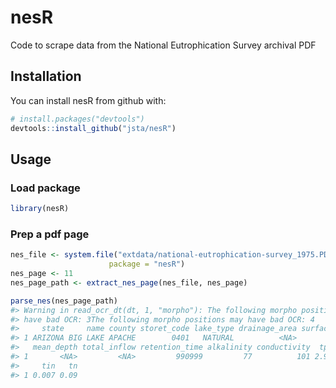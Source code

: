 
<!-- README.md is generated from README.Rmd. Please edit that file -->
nesR
====

Code to scrape data from the National Eutrophication Survey archival PDF

Installation
------------

You can install nesR from github with:

``` r
# install.packages("devtools")
devtools::install_github("jsta/nesR")
```

Usage
-----

### Load package

``` r
library(nesR)
```

### Prep a pdf page

``` r
nes_file <- system.file("extdata/national-eutrophication-survey_1975.PDF",
                      package = "nesR")
nes_page <- 11
nes_page_path <- extract_nes_page(nes_file, nes_page)
```

``` r
parse_nes(nes_page_path)
#> Warning in read_ocr_dt(dt, 1, "morpho"): The following morpho positions may
#> have bad OCR: 3The following morpho positions may have bad OCR: 4
#>     state     name county storet_code lake_type drainage_area surface_area
#> 1 ARIZONA BIG LAKE APACHE        0401   NATURAL          <NA>         <NA>
#>   mean_depth total_inflow retention_time alkalinity conductivity  tp   po4
#> 1       <NA>         <NA>         990999         77          101 2.9 0.032
#>     tin   tn
#> 1 0.007 0.09
```
